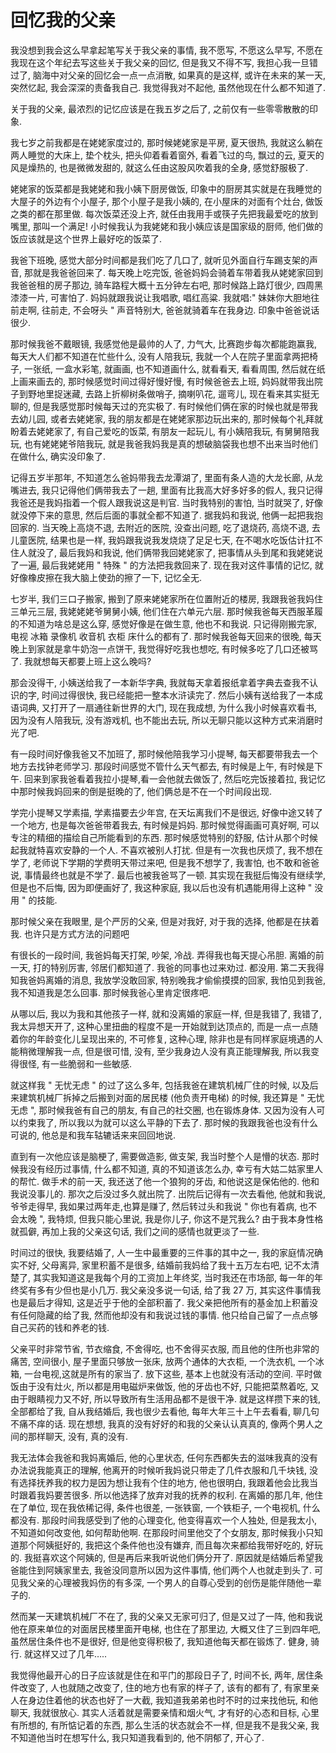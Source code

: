 # 回忆我的父亲

我没想到我会这么早拿起笔写关于我父亲的事情, 我不愿写, 不愿这么早写, 不愿在我现在这个年纪去写这些关于我父亲的回忆, 但是我又不得不写, 我担心我一旦错过了, 脑海中对父亲的回忆会一点一点消散, 如果真的是这样, 或许在未来的某一天, 突然忆起, 我会深深的责备我自己. 我觉得我对不起他, 虽然他现在什么都不知道了.

关于我的父亲, 最浓烈的记忆应该是在我五岁之后了,  之前仅有一些零零散散的印象.

我七岁之前我都是在姥姥家度过的, 那时候姥姥家是平房, 夏天很热, 我就这么躺在两人睡觉的大床上, 垫个枕头, 把头仰着看着窗外, 看着飞过的鸟, 飘过的云, 夏天的风是燥热的, 也是微微发甜的, 就这么任由这股风吹着我的全身, 感觉舒服极了.

姥姥家的饭菜都是我姥姥和我小姨下厨房做饭, 印象中的厨房其实就是在我睡觉的大屋子的外边有个小屋子, 那个小屋子是我小姨的, 在小屋床的对面有个灶台, 做饭之类的都在那里做. 每次饭菜还没上齐, 就任由我用手或筷子先把我最爱吃的放到嘴里, 那叫一个满足! 小时候我认为我姥姥和我小姨应该是国家级的厨师, 他们做的饭应该就是这个世界上最好吃的饭菜了.

我爸下班晚, 感觉大部分时间都是我们吃了几口了, 就听见外面自行车踢支架的声音, 那就是我爸爸回来了. 每天晚上吃完饭, 爸爸妈妈会骑着车带着我从姥姥家回到我爸爸租的房子那边, 骑车路程大概十五分钟左右吧, 那时候路上路灯很少, 四周黑漆漆一片, 可害怕了. 妈妈就跟我说让我唱歌, 唱红高粱. 我就唱:" 妹妹你大胆地往前走啊, 往前走, 不会呀头 " 声音特别大, 爸爸就骑着车在我身边. 印象中爸爸说话很少.

那时候我爸不戴眼镜, 我感觉他是最帅的人了, 力气大, 比赛跑步每次都能跑赢我, 每天大人们都不知道在忙些什么, 没有人陪我玩,  我就一个人在院子里面拿两把椅子, 一张纸, 一盒水彩笔, 就画画, 也不知道画什么, 就看看天, 看看周围, 然后就在纸上画来画去的, 那时候感觉时间过得好慢好慢, 有时候爸爸去上班, 妈妈就带我出院子到野地里捉迷藏, 去路上折柳树条做哨子, 摘喇叭花, 遛弯儿, 现在看来其实挺无聊的, 但是我感觉那时候每天过的充实极了. 有时候他们俩在家的时候也就是带我去幼儿园, 或者去姥姥家, 我的朋友都是在姥姥家那边玩出来的, 那时候每个礼拜就盼着去姥姥家了, 有自己爱吃的饭菜, 有朋友一起玩儿, 有小姨陪我玩, 有舅舅陪我玩, 也有姥姥姥爷陪我玩, 就是我爸我妈我是真的想破脑袋我也想不出来当时他们在做什么, 确实没印象了.

记得五岁半那年, 不知道怎么爸妈带我去龙潭湖了, 里面有条人造的大龙长廊, 从龙嘴进去, 我只记得他们俩带我去了一趟, 里面有比我高大好多好多的假人, 我只记得我爸还是我妈指着一个假人跟我说这是判官. 当时我特别的害怕, 当时就哭了, 好像就没停下来的意思, 然后后面的事就全都不知道了. 据我妈和我说, 他俩一起把我抱回家的. 当天晚上高烧不退, 去附近的医院, 没查出问题, 吃了退烧药, 高烧不退, 去儿童医院, 结果也是一样, 我妈跟我说我发烧烧了足足七天, 在不喝水吃饭估计扛不住人就没了, 最后我妈和我说, 他们俩带我回姥姥家了, 把事情从头到尾和我姥姥说了一遍, 最后我姥姥用 " 特殊 " 的方法把我救回来了. 现在我对这件事情的记忆, 就好像橡皮擦在我大脑上使劲的擦了一下, 记忆全无.

七岁半, 我们三口子搬家, 搬到了原来姥姥家所在位置附近的楼房, 我跟我爸我妈住三单元三层, 我姥姥姥爷舅舅小姨, 他们住在六单元六层. 那时候我爸每天西服革履的不知道为啥总是这么穿, 感觉好像是在做生意, 他也不和我说. 只记得刚搬完家, 电视 冰箱 录像机 收音机 衣柜 床什么的都有了. 那时候我爸每天回来的很晚, 每天晚上到家就是拿牛奶泡一点饼干, 我觉得好吃我也想吃, 有时候多吃了几口还被骂了. 我就想每天都要上班上这么晚吗?

那会没得干, 小姨送给我了一本新华字典, 我就每天拿着报纸拿着字典去查我不认识的字, 时间过得很快, 我已经能把一整本水浒读完了. 然后小姨有送给我了一本成语词典, 又打开了一扇通往新世界的大门, 现在我成想, 为什么我小时候喜欢看书, 因为没有人陪我玩, 没有游戏机, 也不能出去玩, 所以无聊只能以这种方式来消磨时光了吧.

有一段时间好像我爸又不加班了, 那时候他陪我学习小提琴, 每天都要带我去一个地方去找钟老师学习. 那段时间感觉不管什么天气都去, 有时候是上午, 有时候是下午. 回来到家我爸看着我拉小提琴,看一会他就去做饭了, 然后吃完饭接着拉, 我记忆中那时候我妈回来的倒是挺晚的了, 他们俩总是不在一个时间段出现.

学完小提琴又学素描, 学素描要去少年宫, 在天坛离我们不是很远, 好像中途又转了一个地方, 也是每次爸爸带着我去, 有时候是妈妈. 那时候觉得画画可真好啊, 可以专注的精细的描绘自己所能看到的东西. 那时候感觉特别的舒服, 估计从那个时候起我就特喜欢安静的一个人. 不喜欢被别人打扰. 但是有一次我也厌烦了, 我不想在学了, 老师说下学期的学费明天带过来吧, 但是我不想学了, 我害怕, 也不敢和爸爸说, 事情最终也就是不学了. 最后也被我爸骂了一顿. 其实现在我挺后悔没有继续学, 但是也不后悔, 因为即便画好了, 我这种家庭, 我以后也没有机遇能用得上这种 " 没用 " 的技能.

那时候父亲在我眼里, 是个严厉的父亲, 但是对我好, 对于我的选择, 他都是在扶着我. 也许只是方式方法的问题吧

有很长的一段时间, 我爸妈每天打架, 吵架, 冷战. 弄得我也每天提心吊胆. 离婚的前一天, 打的特别厉害, 邻居们都知道了. 我爸的同事也过来劝过. 都没用. 第二天我得知我爸妈离婚的消息, 我放学没敢回家, 特别晚我才偷偷摸摸的回家, 我怕见到我爸, 我不知道我是怎么回事. 那时候我爸心里肯定很疼吧.

从哪以后, 我以为我和其他孩子一样, 就和没离婚的家庭一样, 但是我错了, 我错了, 我太异想天开了, 这种心里扭曲的程度不是一开始就到达顶点的, 而是一点一点随着你的年龄变化儿呈现出来的, 不可修复, 这种心理, 除非也是有同样家庭境遇的人能稍微理解我一点, 但是很可惜, 没有, 至少我身边人没有真正能理解我, 所以我变得很怪, 有一些脆弱和一些敏感.

就这样我 " 无忧无虑 " 的过了这么多年, 包括我爸在建筑机械厂住的时候, 以及后来建筑机械厂拆掉之后搬到对面的居民楼 (他负责开电梯) 的时候, 我还算是 " 无忧无虑 ", 那时候我爸有自己的朋友, 有自己的社交圈, 也在锻炼身体. 又因为没有人可以约束我了, 所以我以为就可以这么平静的下去了. 那时候的我跟我爸也没有什么可说的, 他总是和我车轱辘话来来回回地说.

直到有一次他应该是脑梗了, 需要做造影, 做支架, 我当时整个人是懵的状态. 那时候我没有经历过事情, 什么都不知道, 真的不知道该怎么办, 幸亏有大姑二姑家里人的帮忙. 做手术的前一天, 我还送了他一个狼狗的牙齿, 和他说这是保佑他的. 他和我说没事儿的. 那次之后没过多久就出院了. 出院后记得有一次去看他, 他就和我说, 爷爷走得早, 我如果过两年走,也算是赚了, 然后转过头和我说 " 你也有着病, 也不会太晚 ", 我特烦, 但我只能心里说, 我是你儿子, 你这不是咒我么? 由于我本身性格就孤僻, 再加上我的父亲这句话, 我们之间的感情也就更淡了一些.

时间过的很快, 我要结婚了, 人一生中最重要的三件事的其中之一, 我的家庭情况确实不好, 父母离异, 家里积蓄不是很多, 结婚前我妈给了我十五万左右吧, 记不太清楚了, 其实我知道这是我每个月的工资加上年终奖, 当时我还在市场部, 每一年的年终奖有多有少但也是小几万. 我父亲没多说一句话, 给了我 27 万, 其实这件事情我也是最后才得知, 这是近乎于他的全部积蓄了. 我父亲把他所有的基金加上积蓄没有任何隐藏的给了我, 然而他却没有和我说过钱的事情. 他只给自己留了一点点够自己买药的钱和养老的钱.

父亲平时非常节省, 节衣缩食, 不舍得吃, 也不舍得买衣服, 而且他的住所也非常的痛苦, 空间很小, 屋子里面只够放一张床, 放两个通体的大衣柜, 一个洗衣机, 一个冰箱, 一台电视,这就是所有的家当了. 放下这些, 基本上也就没有活动的空间. 平时做饭由于没有灶火, 所以都是用电磁炉来做饭, 他的牙齿也不好, 只能把菜熬着吃, 又由于眼睛视力又不好, 所以导致所有生活用品都不是很干净. 就是这样攒下来的钱, 全部都给了我, 自从我结婚后, 我也很少去看他, 每年大年三十上午去看看, 聊几句不痛不痒的话. 现在想想, 我真的没有好好的和我的父亲认认真真的, 像两个男人之间的那样聊天, 没有, 真的没有.

我无法体会我爸和我妈离婚后, 他的心里状态, 任何东西都失去的滋味我真的没有办法说我能真正的理解, 他离开的时候听我妈说只带走了几件衣服和几千块钱, 没有选择抚养我的权力是因为想让我有个住的地方, 他也很明白, 我跟着他会比我当时跟着我妈要苦很多. 所以他选择了放弃对我的抚养的权利. 在离婚的那几年, 他住在了单位, 现在我依稀记得, 条件也很差, 一张铁窗, 一个铁柜子, 一个电视机, 什么都没有. 那段时间我感受到了他的心理变化, 他变得喜欢一个人独处, 但是我太小, 不知道如何改变他, 如何帮助他啊. 在那段时间里他交了个女朋友, 那时候我小只知道那个阿姨挺好的, 我把这个条件他也没有嫌弃, 而且每次来都给我带好吃的, 好玩的. 我挺喜欢这个阿姨的, 但是再后来我听说他们俩分开了. 原因就是结婚后希望我爸能住到阿姨家里去, 我爸没同意所以因为这件事情, 他们两个人也就走到头了. 可见我父亲的心理被我妈伤的有多深, 一个男人的自尊心受到的创伤是能伴随他一辈子的.

然而某一天建筑机械厂不在了, 我的父亲又无家可归了, 但是又过了一阵, 他和我说他在原来单位的对面居民楼里面开电梯, 也住在了那里边, 大概又住了三到四年吧, 虽然居住条件也不是很好, 但是他变得积极了, 我知道他每天都在锻炼了. 健身, 骑行. 就这样又过了几年…..

我觉得他最开心的日子应该就是住在和平门的那段日子了, 时间不长, 两年, 居住条件改变了, 人也就随之改变了, 住的地方也有家的样子了, 该有的都有了, 有家里亲人在身边住着他的状态也好了一大截, 我知道我弟弟也时不时的过来找他玩, 和他聊天, 我就很放心. 其实人活着就是需要亲情和烟火气, 才有好的心态和目标, 心里有所想的, 有所惦记着的东西, 那么生活的状态就会不一样, 但是我不是我父亲, 我不知道他当时在想写什么, 我只知道我看到的, 他不阴郁了, 开心了.
